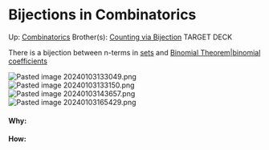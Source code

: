 # Bijections in Combinatorics

Up: [Combinatorics](combinatorics)
Brother(s): [Counting via Bijection](counting_via_bijection)
TARGET DECK

There is a bijection between n-terms in [sets](sets) and [Binomial Theorem|binomial coefficients](binomial_theorem|binomial_coefficients)

![Pasted image 20240103133049.png](pasted_image_20240103133049.png)
![Pasted image 20240103133150.png](pasted_image_20240103133150.png)
![Pasted image 20240103143657.png](pasted_image_20240103143657.png)
![Pasted image 20240103165429.png](pasted_image_20240103165429.png)


































#### Why:
#### How:









